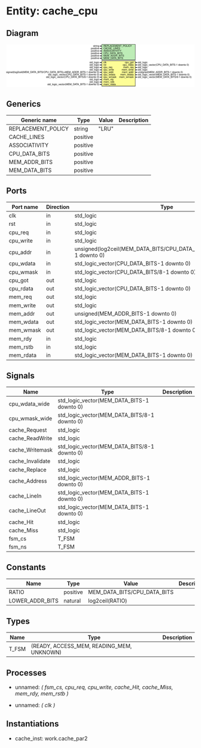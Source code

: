 # Entity: cache_cpu
## Diagram
![Diagram](cache_cpu.svg "Diagram")
## Generics
| Generic name       | Type     | Value | Description |
| ------------------ | -------- | ----- | ----------- |
| REPLACEMENT_POLICY | string   | "LRU" |             |
| CACHE_LINES        | positive |       |             |
| ASSOCIATIVITY      | positive |       |             |
| CPU_DATA_BITS      | positive |       |             |
| MEM_ADDR_BITS      | positive |       |             |
| MEM_DATA_BITS      | positive |       |             |
## Ports
| Port name | Direction | Type                                                                     | Description |
| --------- | --------- | ------------------------------------------------------------------------ | ----------- |
| clk       | in        | std_logic                                                                |             |
| rst       | in        | std_logic                                                                |             |
| cpu_req   | in        | std_logic                                                                |             |
| cpu_write | in        | std_logic                                                                |             |
| cpu_addr  | in        | unsigned(log2ceil(MEM_DATA_BITS/CPU_DATA_BITS)+MEM_ADDR_BITS-1 downto 0) |             |
| cpu_wdata | in        | std_logic_vector(CPU_DATA_BITS-1 downto 0)                               |             |
| cpu_wmask | in        | std_logic_vector(CPU_DATA_BITS/8-1 downto 0)                             |             |
| cpu_got   | out       | std_logic                                                                |             |
| cpu_rdata | out       | std_logic_vector(CPU_DATA_BITS-1 downto 0)                               |             |
| mem_req   | out       | std_logic                                                                |             |
| mem_write | out       | std_logic                                                                |             |
| mem_addr  | out       | unsigned(MEM_ADDR_BITS-1 downto 0)                                       |             |
| mem_wdata | out       | std_logic_vector(MEM_DATA_BITS-1 downto 0)                               |             |
| mem_wmask | out       | std_logic_vector(MEM_DATA_BITS/8-1 downto 0)                             |             |
| mem_rdy   | in        | std_logic                                                                |             |
| mem_rstb  | in        | std_logic                                                                |             |
| mem_rdata | in        | std_logic_vector(MEM_DATA_BITS-1 downto 0)                               |             |
## Signals
| Name             | Type                                         | Description |
| ---------------- | -------------------------------------------- | ----------- |
| cpu_wdata_wide   | std_logic_vector(MEM_DATA_BITS-1 downto 0)   |             |
| cpu_wmask_wide   | std_logic_vector(MEM_DATA_BITS/8-1 downto 0) |             |
| cache_Request    | std_logic                                    |             |
| cache_ReadWrite  | std_logic                                    |             |
| cache_Writemask  | std_logic_vector(MEM_DATA_BITS/8-1 downto 0) |             |
| cache_Invalidate | std_logic                                    |             |
| cache_Replace    | std_logic                                    |             |
| cache_Address    | std_logic_vector(MEM_ADDR_BITS-1 downto 0)   |             |
| cache_LineIn     | std_logic_vector(MEM_DATA_BITS-1 downto 0)   |             |
| cache_LineOut    | std_logic_vector(MEM_DATA_BITS-1 downto 0)   |             |
| cache_Hit        | std_logic                                    |             |
| cache_Miss       | std_logic                                    |             |
| fsm_cs           | T_FSM                                        |             |
| fsm_ns           | T_FSM                                        |             |
## Constants
| Name            | Type     | Value                        | Description |
| --------------- | -------- | ---------------------------- | ----------- |
| RATIO           | positive |  MEM_DATA_BITS/CPU_DATA_BITS |             |
| LOWER_ADDR_BITS | natural  |  log2ceil(RATIO)             |             |
## Types
| Name  | Type                                      | Description |
| ----- | ----------------------------------------- | ----------- |
| T_FSM | (READY, ACCESS_MEM, READING_MEM, UNKNOWN) |             |
## Processes
- unnamed: _( fsm_cs, cpu_req, cpu_write, cache_Hit, cache_Miss, mem_rdy, mem_rstb )_

- unnamed: _( clk )_

## Instantiations
- cache_inst: work.cache_par2

